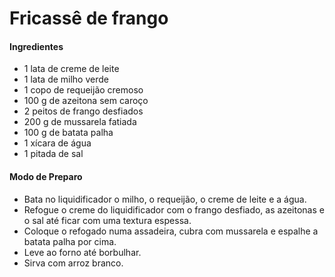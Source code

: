 # Fricassê de frango

#### Ingredientes
- 1 lata de creme de leite
- 1 lata de milho verde
- 1 copo de requeijão cremoso
- 100 g de azeitona sem caroço
- 2 peitos de frango desfiados
- 200 g de mussarela fatiada
- 100 g de batata palha
- 1 xícara de água
- 1 pitada de sal

#### Modo de Preparo
- Bata no liquidificador o milho, o requeijão, o creme de leite e a água.
- Refogue o creme do liquidificador com o frango desfiado, as azeitonas e o sal até ficar com uma textura espessa.
- Coloque o refogado numa assadeira, cubra com mussarela e espalhe a batata palha por cima.
- Leve ao forno até borbulhar.
- Sirva com arroz branco.
